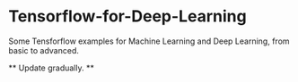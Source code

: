 # Tensorflow-for-Deep-Learning

Some Tensforflow examples for Machine Learning and Deep Learning, from basic to advanced.

\*\* Update gradually. \*\*